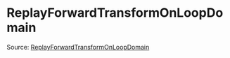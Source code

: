# ReplayForwardTransformOnLoopDomain

Source: [ReplayForwardTransformOnLoopDomain](../../../csrc/scheduler/tools/loop_domain_scheduler.cpp#L104)
